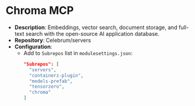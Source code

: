 # Chroma MCP

* **Description**: Embeddings, vector search, document storage, and full-text search with the open-source AI application database.
* **Repository**: Celebrum/servers
* **Configuration**:
  - Add to `Subrepos` list in `modulesettings.json`:
    ```json
    "Subrepos": [
      "servers",
      "containerz-plugin",
      "models-prefab",
      "tensorzero",
      "chroma"
    ]
    ```
